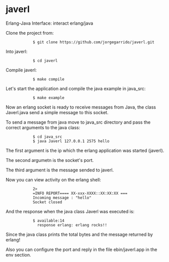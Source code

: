 javerl
======

Erlang-Java Interface: interact erlang/java

Clone the project from:

				$ git clone https://github.com/jorgegarrido/javerl.git
      
Into javerl:

				$ cd javerl

Compile javerl:

				$ make compile

Let's start the application and compile the java example in 
java_src:

				$ make example

Now an erlang socket is ready to receive messages from Java, the class Javerl.java
send a simple message to this socket.

To send a message from java move to java_src directory and
pass the correct arguments to the java class:
				
				$ cd java_src
				$ java Javerl 127.0.0.1 2575 hello
      
The first argument is the ip which the erlang application was started (javerl).

The second argumetn is the socket's port.

The third argument is the message sended to javerl.

Now you can view activity on the erlang shell:
		
				2>
				=INFO REPORT==== XX-xxx-XXXX::XX:XX:XX ===
				Incoming message : "hello" 
				Socket closed

And the response when the java class Javerl was executed is:
		
				$ available:14
				  response erlang: erlang rocks!!

Since the java class prints the total bytes and the message returned by erlang!

Also you can configure the port and reply in the file ebin/javerl.app in the env section.
